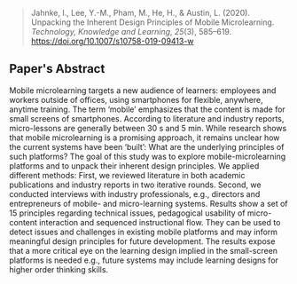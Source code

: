 > Jahnke, I., Lee, Y.-M., Pham, M., He, H., & Austin, L. (2020). Unpacking the Inherent Design Principles of Mobile Microlearning. _Technology, Knowledge and Learning_, _25_(3), 585–619. https://doi.org/10.1007/s10758-019-09413-w
## Paper's Abstract
Mobile microlearning targets a new audience of learners: employees and workers outside of offices, using smartphones for flexible, anywhere, anytime training. The term ‘mobile’ emphasizes that the content is made for small screens of smartphones. According to literature and industry reports, micro-lessons are generally between 30 s and 5 min. While research shows that mobile microlearning is a promising approach, it remains unclear how the current systems have been ‘built’: What are the underlying principles of such platforms? The goal of this study was to explore mobile-microlearning platforms and to unpack their inherent design principles. We applied different methods: First, we reviewed literature in both academic publications and industry reports in two iterative rounds. Second, we conducted interviews with industry professionals, e.g., directors and entrepreneurs of mobile- and micro-learning systems. Results show a set of 15 principles regarding technical issues, pedagogical usability of micro-content interaction and sequenced instructional flow. They can be used to detect issues and challenges in existing mobile platforms and may inform meaningful design principles for future development. The results expose that a more critical eye on the learning design implied in the small-screen platforms is needed e.g., future systems may include learning designs for higher order thinking skills.

